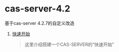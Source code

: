# cas-server-4.2
基于cas-server 4.2.7的自定义改造


1. [快速开始](/docs/快速开始.md)
    > 这里介绍搭建一个CAS-SERVER的“快速开始”